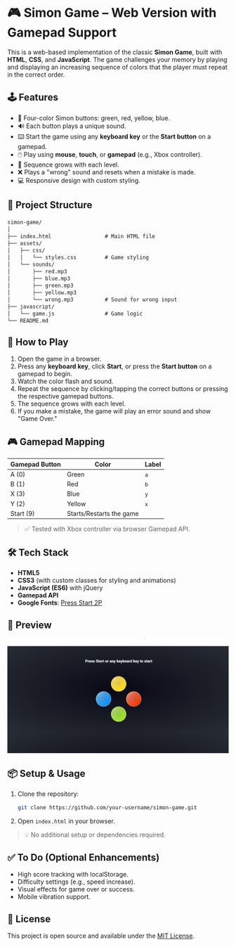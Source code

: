 # 🎮 Simon Game – Web Version with Gamepad Support

This is a web-based implementation of the classic **Simon Game**, built with **HTML**, **CSS**, and **JavaScript**. The game challenges your memory by playing and displaying an increasing sequence of colors that the player must repeat in the correct order.

## 🕹️ Features

- 🎨 Four-color Simon buttons: green, red, yellow, blue.
- 🔊 Each button plays a unique sound.
- ⌨️ Start the game using any **keyboard key** or the **Start button** on a gamepad.
- 🖱️ Play using **mouse**, **touch**, or **gamepad** (e.g., Xbox controller).
- 🔁 Sequence grows with each level.
- ❌ Plays a "wrong" sound and resets when a mistake is made.
- 💻 Responsive design with custom styling.

## 📁 Project Structure

```
simon-game/
│
├── index.html                 # Main HTML file
├── assets/
│   ├── css/
│   │   └── styles.css         # Game styling
│   └── sounds/
│       ├── red.mp3
│       ├── blue.mp3
│       ├── green.mp3
│       ├── yellow.mp3
│       └── wrong.mp3          # Sound for wrong input
├── javascript/
│   └── game.js                # Game logic
└── README.md
```

## 🚀 How to Play

1. Open the game in a browser.
2. Press any **keyboard key**, click **Start**, or press the **Start button** on a gamepad to begin.
3. Watch the color flash and sound.
4. Repeat the sequence by clicking/tapping the correct buttons or pressing the respective gamepad buttons.
5. The sequence grows with each level.
6. If you make a mistake, the game will play an error sound and show "Game Over."

## 🎮 Gamepad Mapping

| Gamepad Button | Color  | Label |
|----------------|--------|-------|
| A (0)          | Green  | `a`   |
| B (1)          | Red    | `b`   |
| X (3)          | Blue   | `y`   |
| Y (2)          | Yellow | `x`   |
| Start (9)      | Starts/Restarts the game |

> ✅ Tested with Xbox controller via browser Gamepad API.

## 🛠️ Tech Stack

- **HTML5**
- **CSS3** (with custom classes for styling and animations)
- **JavaScript (ES6)** with jQuery
- **Gamepad API**
- **Google Fonts**: [Press Start 2P](https://fonts.google.com/specimen/Press+Start+2P)

## 📸 Preview

![Simon Game Preview](/assets/images/game_image.png)

## 📦 Setup & Usage

1. Clone the repository:
   ```bash
   git clone https://github.com/your-username/simon-game.git
   ```
2. Open `index.html` in your browser.

> 💡 No additional setup or dependencies required.

## ✅ To Do (Optional Enhancements)

- High score tracking with localStorage.
- Difficulty settings (e.g., speed increase).
- Visual effects for game over or success.
- Mobile vibration support.

## 📄 License

This project is open source and available under the [MIT License](LICENSE).
